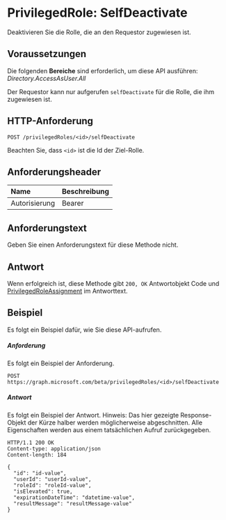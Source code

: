 # <a name="privilegedrole-selfdeactivate"></a>PrivilegedRole: SelfDeactivate

Deaktivieren Sie die Rolle, die an den Requestor zugewiesen ist.
## <a name="prerequisites"></a>Voraussetzungen
Die folgenden **Bereiche** sind erforderlich, um diese API ausführen: _Directory.AccessAsUser.All_

Der Requestor kann nur aufgerufen ```selfDeactivate``` für die Rolle, die ihm zugewiesen ist. 
## <a name="http-request"></a>HTTP-Anforderung
<!-- { "blockType": "ignored" } -->
```http
POST /privilegedRoles/<id>/selfDeactivate
```

Beachten Sie, dass ``<id>`` ist die Id der Ziel-Rolle.
## <a name="request-headers"></a>Anforderungsheader
| Name       | Beschreibung|
|:---------------|:----------|
| Autorisierung  | Bearer<code>|

## <a name="request-body"></a>Anforderungstext
Geben Sie einen Anforderungstext für diese Methode nicht.

## <a name="response"></a>Antwort
Wenn erfolgreich ist, diese Methode gibt `200, OK` Antwortobjekt Code und [PrivilegedRoleAssignment](../resources/privilegedroleassignment.md) im Antworttext.

## <a name="example"></a>Beispiel
Es folgt ein Beispiel dafür, wie Sie diese API-aufrufen.
##### <a name="request"></a>Anforderung
Es folgt ein Beispiel der Anforderung.
<!-- {
  "blockType": "request",
  "name": "privilegedrole_selfdeactivate"
}-->
```http
POST https://graph.microsoft.com/beta/privilegedRoles/<id>/selfDeactivate
```

##### <a name="response"></a>Antwort
Es folgt ein Beispiel der Antwort. Hinweis: Das hier gezeigte Response-Objekt der Kürze halber werden möglicherweise abgeschnitten. Alle Eigenschaften werden aus einem tatsächlichen Aufruf zurückgegeben.
<!-- {
  "blockType": "response",
  "truncated": true,
  "@odata.type": "microsoft.graph.privilegedRoleAssignment"
} -->
```http
HTTP/1.1 200 OK
Content-type: application/json
Content-length: 184

{
  "id": "id-value",
  "userId": "userId-value",
  "roleId": "roleId-value",
  "isElevated": true,
  "expirationDateTime": "datetime-value",
  "resultMessage": "resultMessage-value"
}
```

<!-- uuid: 8fcb5dbc-d5aa-4681-8e31-b001d5168d79
2015-10-25 14:57:30 UTC -->
<!-- {
  "type": "#page.annotation",
  "description": "privilegedRole: selfDeactivate",
  "keywords": "",
  "section": "documentation",
  "tocPath": ""
}-->